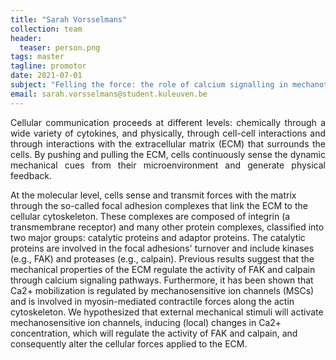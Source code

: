 ```yaml
---
title: "Sarah Vorsselmans"
collection: team
header:
  teaser: person.png
tags: master
tagline: promotor
date: 2021-07-01
subject: "Felling the force: the role of calcium signalling in mechanotransduction"
email: sarah.vorsselmans@student.kuleuven.be
---
```


<p align= "justify">
Cellular communication proceeds at different levels: chemically through a wide variety of cytokines, and physically, through cell-cell interactions and through interactions with the extracellular matrix (ECM) that surrounds the cells. By pushing and pulling the ECM, cells continuously sense the dynamic mechanical cues from their microenvironment and generate physical feedback.

At the molecular level, cells sense and transmit forces with the matrix through the so-called focal adhesion complexes that link the ECM to the cellular cytoskeleton. These complexes are composed of integrin (a transmembrane receptor) and many other protein complexes, classified into two major groups: catalytic proteins and adaptor proteins. The catalytic proteins are involved in the focal adhesions' turnover and include kinases (e.g., FAK) and proteases (e.g., calpain). Previous results suggest that the mechanical properties of the ECM regulate the activity of FAK and calpain through calcium signaling pathways. Furthermore, it has been shown that Ca2+ mobilization is regulated by mechanosensitive ion channels (MSCs) and is involved in myosin-mediated contractile forces along the actin cytoskeleton. We hypothesized that external mechanical stimuli will activate mechanosensitive ion channels, inducing (local) changes in Ca2+ concentration, which will regulate the activity of FAK and calpain, and consequently alter the cellular forces applied to the ECM.
